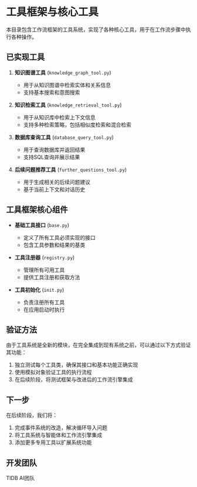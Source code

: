 # 工具框架与核心工具

本目录包含工作流框架的工具系统，实现了各种核心工具，用于在工作流步骤中执行各种操作。

## 已实现工具

1. **知识图谱工具** (`knowledge_graph_tool.py`)
   - 用于从知识图谱中检索实体和关系信息
   - 支持基本搜索和意图搜索

2. **知识检索工具** (`knowledge_retrieval_tool.py`)
   - 用于从知识库中检索上下文信息
   - 支持多种检索策略，包括相似度检索和混合检索

3. **数据库查询工具** (`database_query_tool.py`)
   - 用于查询数据库并返回结果
   - 支持SQL查询并展示结果

4. **后续问题推荐工具** (`further_questions_tool.py`)
   - 用于生成相关的后续问题建议
   - 基于当前上下文和对话历史

## 工具框架核心组件

- **基础工具接口** (`base.py`)
  - 定义了所有工具必须实现的接口
  - 包含工具参数和结果的基类

- **工具注册器** (`registry.py`)
  - 管理所有可用工具
  - 提供工具注册和获取方法

- **工具初始化** (`init.py`)
  - 负责注册所有工具
  - 在应用启动时执行

## 验证方法

由于工具系统是全新的模块，在完全集成到现有系统之前，可以通过以下方式验证其功能：

1. 独立测试每个工具类，确保其接口和基本功能正确实现
2. 使用模拟对象验证工具的执行流程
3. 在后续阶段，将测试框架与改进后的工作流引擎集成

## 下一步

在后续阶段，我们将：

1. 完成事件系统的改造，解决循环导入问题
2. 将工具系统与智能体和工作流引擎集成
3. 添加更多专用工具以扩展系统功能

## 开发团队

TIDB AI团队 